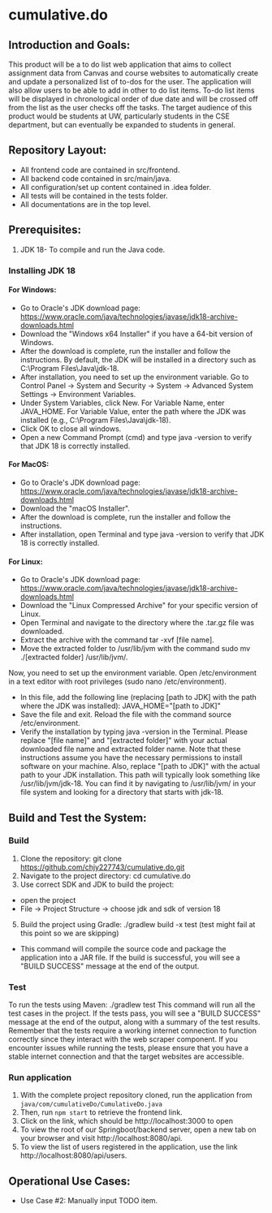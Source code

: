# cumulative.do

## Introduction and Goals:

This product will be a to do list web application that aims to collect assignment data from Canvas and course websites to automatically create and update a personalized list of to-dos for the user. The application will also allow users to be able to add in other to do list items. To-do list items will be displayed in chronological order of due date and will be crossed off from the list as the user checks off the tasks. The target audience of this product would be students at UW, particularly students in the CSE department, but can eventually be expanded to students in general.

## Repository Layout:

- All frontend code are contained in src/frontend.
- All backend code contained in src/main/java.
- All configuration/set up content contained in .idea folder.
- All tests will be contained in the tests folder.
- All documentations are in the top level.


## Prerequisites:
1. JDK 18- To compile and run the Java code.
### Installing JDK 18
#### For Windows:
- Go to Oracle's JDK download page: https://www.oracle.com/java/technologies/javase/jdk18-archive-downloads.html
- Download the "Windows x64 Installer" if you have a 64-bit version of Windows.
- After the download is complete, run the installer and follow the instructions. By default, the JDK will be installed in a directory such as C:\Program Files\Java\jdk-18.
- After installation, you need to set up the environment variable. Go to Control Panel -> System and Security -> System -> Advanced System Settings -> Environment Variables.
- Under System Variables, click New. For Variable Name, enter JAVA_HOME. For Variable Value, enter the path where the JDK was installed (e.g., C:\Program Files\Java\jdk-18).
- Click OK to close all windows.
- Open a new Command Prompt (cmd) and type java -version to verify that JDK 18 is correctly installed.

#### For MacOS:
- Go to Oracle's JDK download page: https://www.oracle.com/java/technologies/javase/jdk18-archive-downloads.html
- Download the "macOS Installer".
- After the download is complete, run the installer and follow the instructions.
- After installation, open Terminal and type java -version to verify that JDK 18 is correctly installed.

#### For Linux:
- Go to Oracle's JDK download page: https://www.oracle.com/java/technologies/javase/jdk18-archive-downloads.html
- Download the "Linux Compressed Archive" for your specific version of Linux.
- Open Terminal and navigate to the directory where the .tar.gz file was downloaded.
- Extract the archive with the command tar -xvf [file name].
- Move the extracted folder to /usr/lib/jvm with the command sudo mv ./[extracted folder] /usr/lib/jvm/.

Now, you need to set up the environment variable. Open /etc/environment in a text editor with root privileges (sudo nano /etc/environment).
-  In this file, add the following line (replacing [path to JDK] with the path where the JDK was installed): JAVA_HOME="[path to JDK]"
-  Save the file and exit. Reload the file with the command source /etc/environment.
-  Verify the installation by typing java -version in the Terminal.
Please replace "[file name]" and "[extracted folder]" with your actual downloaded file name and extracted folder name. Note that these instructions assume you have the necessary permissions to install software on your machine.
Also, replace "[path to JDK]" with the actual path to your JDK installation. This path will typically look something like /usr/lib/jvm/jdk-18. You can find it by navigating to /usr/lib/jvm/ in your file system and looking for a directory that starts with jdk-18.

## Build and Test the System:

### Build
1. Clone the repository: git clone https://github.com/chjy227743/cumulative.do.git
2. Navigate to the project directory: cd cumulative.do
3. Use correct SDK and JDK to build the project:
- open the project
- File -> Project Structure -> choose jdk and sdk of version 18
5. Build the project using Gradle: ./gradlew build -x test (test might fail at this point so we are skipping)
- This command will compile the source code and package the application into a JAR file. If the build is successful, you will see a "BUILD SUCCESS" message at the end of the output.

### Test

To run the tests using Maven: ./gradlew test
This command will run all the test cases in the project. If the tests pass, you will see a "BUILD SUCCESS" message at the end of the output, along with a summary of the test results.
Remember that the tests require a working internet connection to function correctly since they interact with the web scraper component. If you encounter issues while running the tests, please ensure that you have a stable internet connection and that the target websites are accessible.

### Run application

1. With the complete project repository cloned, run the application from `java/com/cumulativeDo/CumulativeDo.java`
2. Then, run `npm start` to retrieve the frontend link.
3. Click on the link, which should be http://localhost:3000 to open
4. To view the root of our Springboot/backend server, open a new tab on your browser and visit http://localhost:8080/api.
5. To view the list of users registered in the application, use the link http://localhost:8080/api/users.



## Operational Use Cases:

- Use Case #2: Manually input TODO item.
